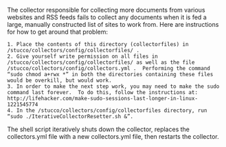 
The collector responsible for collecting more documents from various websites and RSS feeds fails to collect any documents when it is fed a large, manually constructed list of sites to work from.  Here are instructions for how to get around that problem:

	1. Place the contents of this directory (collectorfiles) in /stucco/collectors/config/collectorfiles/ .
	2. Give yourself write permission on all files in /stucco/collectors/config/collectorfiles/ as well as the file /stucco/collectors/config/collectors.yml .  Performing the command “sudo chmod a+rwx *” in both the directories containing these files would be overkill, but would work.
	3. In order to make the next step work, you may need to make the sudo command last forever.  To do this, follow the instructions at: http://lifehacker.com/make-sudo-sessions-last-longer-in-linux-1221545774
	4. In the /stucco/collectors/config/collectorfiles directory, run “sudo ./IterativeCollectorResetter.sh &”.

The shell script iteratively shuts down the collector, replaces the collectors.yml file with a new collectors.yml file, then restarts the collector. 

